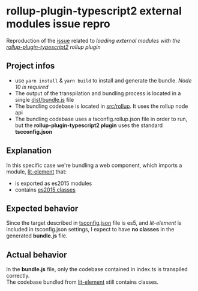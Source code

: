 # rollup-plugin-typescript2 external modules issue repro

Reproduction of the [issue](https://github.com/ezolenko/rollup-plugin-typescript2/issues/165) related to *loading external modules with the [rollup-plugin-typescript2](https://github.com/ezolenko/rollup-plugin-typescript2) rollup plugin*

## Project infos

- use `yarn install` & `yarn build` to install and generate the bundle. *Node 10 is required*
- The output of the transpilation and bundling process is located in a single [dist/bundle.js](dist/bundle.js) file
- The bundling codebase is located in [src/rollup](./src/rollup.ts). It uses the rollup node api
- The bundling codebase uses a tsconfig.rollup.json file in order to run, but the **rollup-plugin-typescript2 plugin** uses the standard **tscconfig.json**

## Explanation

In this specific case we're bundling a web component, which imports a module, [lit-element](./node_modules/lit-element/lit-element.js) that:

- is exported as es2015 modules
- contains [es2015 classes](https://developer.mozilla.org/en-US/docs/Web/JavaScript/Reference/Classes)

## Expected behavior

Since the target described in [tsconfig.json](./tsconfig.json) file is es5, and *lit-element* is included in tsconfig.json settings, I expect to have **no classes** in the generated **bundle.js** file.

## Actual behavior

In the **bundle.js** file, only the codebase contained in index.ts is transpiled correctly.\
The codebase bundled from [lit-element](./node_modules/lit-element/lit-element.js) still contains classes.
